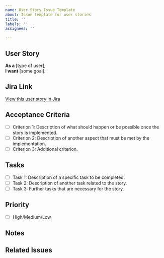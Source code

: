 ```yaml
---
name: User Story Issue Template
about: Issue template for user stories
title: ''
labels: ''
assignees: ''

---
```


## User Story
**As a** [type of user],  
**I want** [some goal].

## Jira Link
[View this user story in Jira](#link-to-your-user-story-in-jira)

## Acceptance Criteria
- [ ] Criterion 1: Description of what should happen or be possible once the story is implemented.
- [ ] Criterion 2: Description of another aspect that must be met by the implementation.
- [ ] Criterion 3: Additional criterion.

## Tasks
- [ ] Task 1: Description of a specific task to be completed.
- [ ] Task 2: Description of another task related to the story.
- [ ] Task 3: Further tasks that are necessary for the story.

## Priority
- [ ] High/Medium/Low

## Notes
<!-- Add any other notes about the user story here. -->

## Related Issues
<!-- Reference any related issues by number and title here, e.g., "Depends on #123 - Implement user authentication". -->
